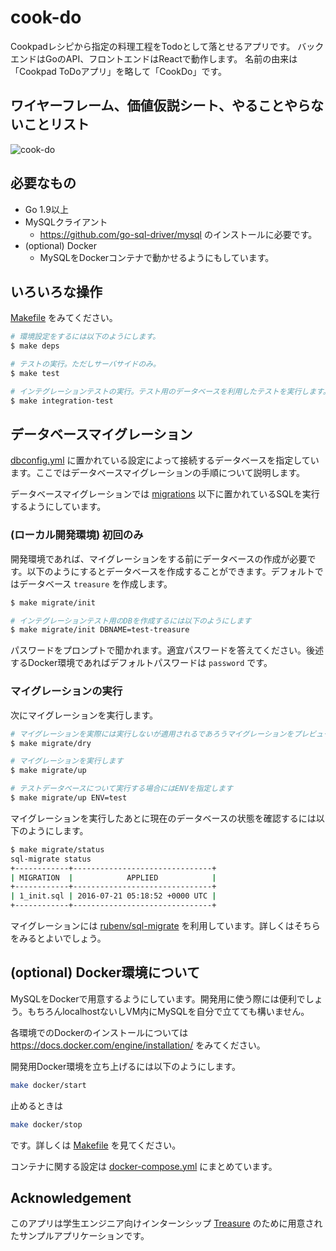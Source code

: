# cook-do

Cookpadレシピから指定の料理工程をTodoとして落とせるアプリです。
バックエンドはGoのAPI、フロントエンドはReactで動作します。
名前の由来は「Cookpad ToDoアプリ」を略して「CookDo」です。

## ワイヤーフレーム、価値仮説シート、やることやらないことリスト

![cook-do](https://user-images.githubusercontent.com/22770924/44245071-fb5b2b80-a211-11e8-802e-aa38ec9fd466.JPG)




## 必要なもの

* Go 1.9以上
* MySQLクライアント
    * https://github.com/go-sql-driver/mysql のインストールに必要です。
* (optional) Docker
    * MySQLをDockerコンテナで動かせるようにもしています。

## いろいろな操作

[Makefile](./Makefile) をみてください。

```sh
# 環境設定をするには以下のようにします。
$ make deps

# テストの実行。ただしサーバサイドのみ。
$ make test

# インテグレーションテストの実行。テスト用のデータベースを利用したテストを実行します。
$ make integration-test
```

## データベースマイグレーション

[dbconfig.yml]() に置かれている設定によって接続するデータベースを指定しています。ここではデータベースマイグレーションの手順について説明します。

データベースマイグレーションでは [migrations]() 以下に置かれているSQLを実行するようにしています。

### (ローカル開発環境) 初回のみ

開発環境であれば、マイグレーションをする前にデータベースの作成が必要です。以下のようにするとデータベースを作成することができます。デフォルトではデータベース `treasure` を作成します。

```sh
$ make migrate/init

# インテグレーションテスト用のDBを作成するには以下のようにします
$ make migrate/init DBNAME=test-treasure
```

パスワードをプロンプトで聞かれます。適宜パスワードを答えてください。後述するDocker環境であればデフォルトパスワードは `password` です。

### マイグレーションの実行

次にマイグレーションを実行します。

```sh
# マイグレーションを実際には実行しないが適用されるであろうマイグレーションをプレビューすることができます
$ make migrate/dry

# マイグレーションを実行します
$ make migrate/up

# テストデータベースについて実行する場合にはENVを指定します
$ make migrate/up ENV=test
```

マイグレーションを実行したあとに現在のデータベースの状態を確認するには以下のようにします。

```sh
$ make migrate/status
sql-migrate status
+------------+-------------------------------+
| MIGRATION  |            APPLIED            |
+------------+-------------------------------+
| 1_init.sql | 2016-07-21 05:18:52 +0000 UTC |
+------------+-------------------------------+
```

マイグレーションには [rubenv/sql-migrate](https://github.com/rubenv/sql-migrate) を利用しています。詳しくはそちらをみるとよいでしょう。

## (optional) Docker環境について

MySQLをDockerで用意するようにしています。開発用に使う際には便利でしょう。もちろんlocalhostないしVM内にMySQLを自分で立てても構いません。

各環境でのDockerのインストールについては https://docs.docker.com/engine/installation/ をみてください。

開発用Docker環境を立ち上げるには以下のようにします。

```sh
make docker/start
```

止めるときは

```sh
make docker/stop
```

です。詳しくは [Makefile](./Makefile) を見てください。

コンテナに関する設定は [docker-compose.yml](./docker-compose.yml) にまとめています。


## Acknowledgement

このアプリは学生エンジニア向けインターンシップ [Treasure](https://voyagegroup.com/internship/treasure/) のために用意されたサンプルアプリケーションです。
